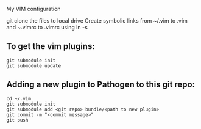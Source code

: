 My VIM configuration

git clone the files to local drive
Create symbolic links from ~/.vim to .vim and ~.vimrc to .vimrc
using ln -s <destination> <name of link>

To get the vim plugins:
-----------------------

```
git submodule init
git submodule update
```

Adding a new plugin to Pathogen to this git repo:
-------------------------------------------------

```
cd ~/.vim
git submodule init
git submodule add <git repo> bundle/<path to new plugin>
git commit -m "<commit message>"
git push
```
